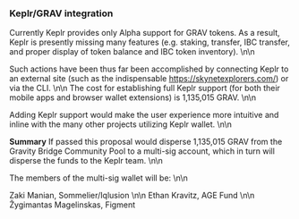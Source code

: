 ### Keplr/GRAV integration

Currently Keplr provides only Alpha support for GRAV tokens. As a result, Keplr is presently missing many features (e.g. staking, transfer, IBC transfer, and proper display of token balance and IBC token inventory). \n\n

Such actions have been thus far been accomplished by connecting Keplr to an external site (such as the indispensable https://skynetexplorers.com/) or via the CLI. \n\n
The cost for establishing full Keplr support (for both their mobile apps and browser wallet extensions) is 1,135,015 GRAV. \n\n

Adding Keplr support would make the user experience more intuitive and inline with the many other projects utilizing Keplr wallet. \n\n

**Summary**
If passed this proposal would disperse 1,135,015 GRAV from the Gravity Bridge Community Pool to a multi-sig account, which in turn will disperse the funds to the Keplr team. \n\n

The members of the multi-sig wallet will be: \n\n

Zaki Manian, Sommelier/Iqlusion  \n\n
Ethan Kravitz, AGE Fund  \n\n
Žygimantas Magelinskas, Figment
